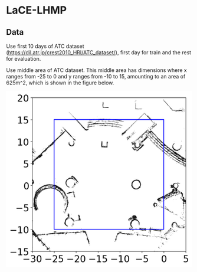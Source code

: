 # LaCE-LHMP

## Data
Use first 10 days of ATC dataset (https://dil.atr.jp/crest2010_HRI/ATC_dataset/), first day for train and the rest for evaluation.

Use middle area of ATC dataset. This middle area has dimensions where x ranges from -25 to 0 and y ranges from -10 to 15, amounting to an area of 625m^2, which is shown in the figure below.


![Fig. 1](figures/middle_area1.png "middle area")